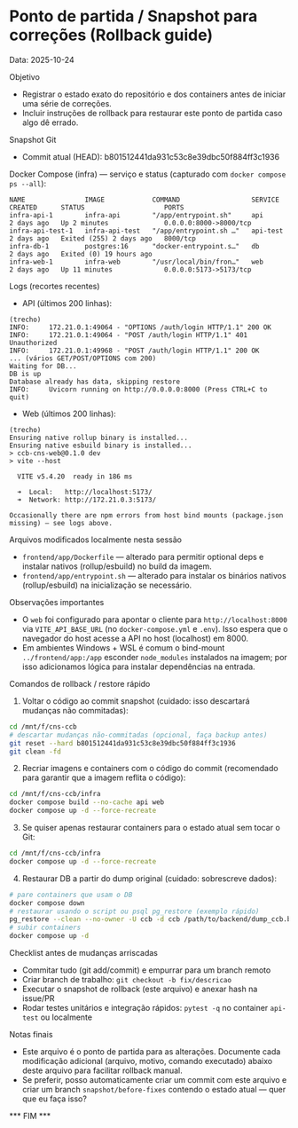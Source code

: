 # Ponto de partida / Snapshot para correções (Rollback guide)

Data: 2025-10-24

Objetivo
- Registrar o estado exato do repositório e dos containers antes de iniciar uma série de correções.
- Incluir instruções de rollback para restaurar este ponto de partida caso algo dê errado.

Snapshot Git
- Commit atual (HEAD): b801512441da931c53c8e39dbc50f884ff3c1936

Docker Compose (infra) — serviço e status (capturado com `docker compose ps --all`):

```
NAME               IMAGE            COMMAND                  SERVICE    CREATED      STATUS                    PORTS
infra-api-1        infra-api        "/app/entrypoint.sh"     api        2 days ago   Up 2 minutes              0.0.0.0:8000->8000/tcp
infra-api-test-1   infra-api-test   "/app/entrypoint.sh …"   api-test   2 days ago   Exited (255) 2 days ago   8000/tcp
infra-db-1         postgres:16      "docker-entrypoint.s…"   db         2 days ago   Exited (0) 19 hours ago
infra-web-1        infra-web        "/usr/local/bin/fron…"   web        2 days ago   Up 11 minutes             0.0.0.0:5173->5173/tcp
```

Logs (recortes recentes)

- API (últimos 200 linhas):

```
(trecho)
INFO:     172.21.0.1:49064 - "OPTIONS /auth/login HTTP/1.1" 200 OK
INFO:     172.21.0.1:49064 - "POST /auth/login HTTP/1.1" 401 Unauthorized
INFO:     172.21.0.1:49968 - "POST /auth/login HTTP/1.1" 200 OK
... (vários GET/POST/OPTIONS com 200)
Waiting for DB...
DB is up
Database already has data, skipping restore
INFO:     Uvicorn running on http://0.0.0.0:8000 (Press CTRL+C to quit)
```

- Web (últimos 200 linhas):

```
(trecho)
Ensuring native rollup binary is installed...
Ensuring native esbuild binary is installed...
> ccb-cns-web@0.1.0 dev
> vite --host

  VITE v5.4.20  ready in 186 ms

  ➜  Local:   http://localhost:5173/
  ➜  Network: http://172.21.0.3:5173/

Occasionally there are npm errors from host bind mounts (package.json missing) — see logs above.
```

Arquivos modificados localmente nesta sessão
- `frontend/app/Dockerfile` — alterado para permitir optional deps e instalar nativos (rollup/esbuild) no build da imagem.
- `frontend/app/entrypoint.sh` — alterado para instalar os binários nativos (rollup/esbuild) na inicialização se necessário.

Observações importantes
- O `web` foi configurado para apontar o cliente para `http://localhost:8000` via `VITE_API_BASE_URL` (no `docker-compose.yml` e `.env`). Isso espera que o navegador do host acesse a API no host (localhost) em 8000.
- Em ambientes Windows + WSL é comum o bind-mount `../frontend/app:/app` esconder `node_modules` instalados na imagem; por isso adicionamos lógica para instalar dependências na entrada.

Comandos de rollback / restore rápido

1) Voltar o código ao commit snapshot (cuidado: isso descartará mudanças não commitadas):

```bash
cd /mnt/f/cns-ccb
# descartar mudanças não-commitadas (opcional, faça backup antes)
git reset --hard b801512441da931c53c8e39dbc50f884ff3c1936
git clean -fd
```

2) Recriar imagens e containers com o código do commit (recomendado para garantir que a imagem reflita o código):

```bash
cd /mnt/f/cns-ccb/infra
docker compose build --no-cache api web
docker compose up -d --force-recreate
```

3) Se quiser apenas restaurar containers para o estado atual sem tocar o Git:

```bash
cd /mnt/f/cns-ccb/infra
docker compose up -d --force-recreate
```

4) Restaurar DB a partir do dump original (cuidado: sobrescreve dados):

```bash
# pare containers que usam o DB
docker compose down
# restaurar usando o script ou psql pg_restore (exemplo rápido)
pg_restore --clean --no-owner -U ccb -d ccb /path/to/backend/dump_ccb.backup
# subir containers
docker compose up -d
```

Checklist antes de mudanças arriscadas
- Commitar tudo (git add/commit) e empurrar para um branch remoto
- Criar branch de trabalho: `git checkout -b fix/descricao`
- Executar o snapshot de rollback (este arquivo) e anexar hash na issue/PR
- Rodar testes unitários e integração rápidos: `pytest -q` no container `api-test` ou localmente

Notas finais
- Este arquivo é o ponto de partida para as alterações. Documente cada modificação adicional (arquivo, motivo, comando executado) abaixo deste arquivo para facilitar rollback manual.
- Se preferir, posso automaticamente criar um commit com este arquivo e criar um branch `snapshot/before-fixes` contendo o estado atual — quer que eu faça isso?

*** FIM ***
